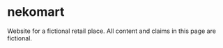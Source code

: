 # nekomart
Website for a fictional retail place. All content and claims in this page are fictional.
